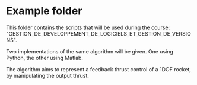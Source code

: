 # Example folder

This folder contains the scripts that will be used during the course: "GESTION_DE_DEVELOPPEMENT_DE_LOGICIELS_ET_GESTION_DE_VERSIONS".

Two implementations of the same algorithm will be given. One using Python, the other using Matlab.

The algorithm aims to represent a feedback thrust control of a 1DOF rocket, by manipulating the output thrust.
